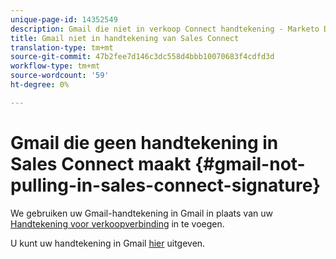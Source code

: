 ```yaml
---
unique-page-id: 14352549
description: Gmail die niet in verkoop Connect handtekening - Marketo Docs - de Documentatie van het Product trekt
title: Gmail niet in handtekening van Sales Connect
translation-type: tm+mt
source-git-commit: 47b2fee7d146c3dc558d4bbb10070683f4cdfd3d
workflow-type: tm+mt
source-wordcount: '59'
ht-degree: 0%

---
```



# Gmail die geen handtekening in Sales Connect maakt {#gmail-not-pulling-in-sales-connect-signature}

We gebruiken uw Gmail-handtekening in Gmail in plaats van uw [Handtekening voor verkoopverbinding](http://toutapp.com/next#settings) in te voegen.

U kunt uw handtekening in Gmail [hier](http://mail.google.com/mail/u/0/#settings/general) uitgeven.
